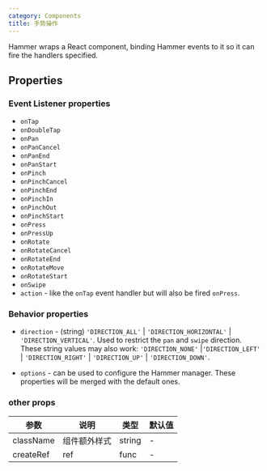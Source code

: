 ```yaml
---
category: Components
title: 手势操作
---
```


Hammer wraps a React component, binding Hammer events to it so it can fire the handlers specified.

<DEMO>

## Properties

### Event Listener properties

- `onTap`
- `onDoubleTap`
- `onPan`
- `onPanCancel`
- `onPanEnd`
- `onPanStart`
- `onPinch`
- `onPinchCancel`
- `onPinchEnd`
- `onPinchIn`
- `onPinchOut`
- `onPinchStart`
- `onPress`
- `onPressUp`
- `onRotate`
- `onRotateCancel`
- `onRotateEnd`
- `onRotateMove`
- `onRotateStart`
- `onSwipe`
- `action` - like the `onTap` event handler but will also be fired `onPress`.

### Behavior properties

- `direction` - (string) `'DIRECTION_ALL'` | `'DIRECTION_HORIZONTAL'` | `'DIRECTION_VERTICAL'`. Used to restrict the `pan` and `swipe` direction. These string values may also work: `'DIRECTION_NONE'` |`'DIRECTION_LEFT'` | `'DIRECTION_RIGHT'` | `'DIRECTION_UP'` | `'DIRECTION_DOWN'`.

- `options` - can be used to configure the Hammer manager. These properties will be merged with the default ones.

### other props

| 参数      | 说明         | 类型   | 默认值 |
| --------- | ------------ | ------ | ------ |
| className | 组件额外样式 | string | -      |
| createRef | ref          | func   | -      |
